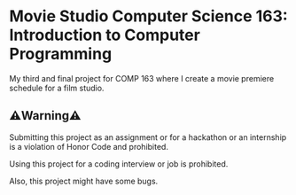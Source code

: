 # Movie Studio Computer Science 163: Introduction to Computer Programming
My third and final project for COMP 163 where I create a movie premiere schedule for a film studio.

## ⚠️Warning⚠️
Submitting this project as an assignment or for a hackathon or an internship is a violation of Honor Code and prohibited.

Using this project for a coding interview or job is prohibited.

Also, this project might have some bugs.
